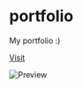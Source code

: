# portfolio

My portfolio :)

[Visit](https://josselinbuils.me)

![Preview](https://raw.githubusercontent.com/josselinbuils/portfolio/master/portfolio.jpg)
